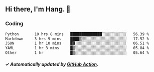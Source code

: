 ## Hi there, I'm Hang. 👋

### Coding

<!--START_SECTION:waka-->

```txt
Python       10 hrs 8 mins   ██████████████░░░░░░░░░░░   56.39 %
Markdown     3 hrs 9 mins    ████▒░░░░░░░░░░░░░░░░░░░░   17.52 %
JSON         1 hr 10 mins    █▓░░░░░░░░░░░░░░░░░░░░░░░   06.51 %
YAML         1 hr 3 mins     █▒░░░░░░░░░░░░░░░░░░░░░░░   05.84 %
Other        1 hr            █▒░░░░░░░░░░░░░░░░░░░░░░░   05.64 %
```

<!--END_SECTION:waka-->

##### ✓ Automatically updated by [GitHub Action](https://github.com/huhuhang/huhuhang/actions).
